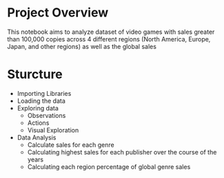 # Project Overview
This notebook aims to analyze dataset of video games with sales greater than 100,000 copies across 4 different regions (North America, Europe, Japan, and other regions) as well as the global sales
# Sturcture 
* Importing Libraries
* Loading the data
* Exploring data
    * Observations
    * Actions
    * Visual Exploration
* Data Analysis
    * Calculate sales for each genre
    * Calculating highest sales for each publisher over the course of the years
    * Calculating each region percentage of global genre sales
